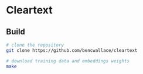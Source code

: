 # Cleartext

## Build

```bash
# clone the repository
git clone https://github.com/bencwallace/cleartext

# download training data and embeddings weights
make
```
